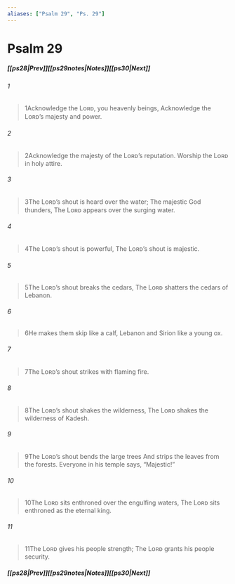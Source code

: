 ```yaml
---
aliases: ["Psalm 29", "Ps. 29"]
---
```

# Psalm 29
##### <span class=arrow-left></span>[[ps28|Prev]]<span class=navigation-separator></span>[[ps29notes|Notes]]<span class=navigation-separator></span>[[ps30|Next]]<span class=arrow-right></span>
###### 1
><span class=verse-first-poetry>1</span>Acknowledge the Lᴏʀᴅ, you heavenly beings,
>Acknowledge the Lᴏʀᴅ’s majesty and power.
###### 2
><span class=verse-body-poetry>2</span>Acknowledge the majesty of the Lᴏʀᴅ’s reputation.
>Worship the Lᴏʀᴅ in holy attire.
<div class=paragraph-break></div>

###### 3
><span class=verse-first-poetry>3</span>The Lᴏʀᴅ’s shout is heard over the water;
>The majestic God thunders,
>The Lᴏʀᴅ appears over the surging water.
###### 4
><span class=verse-body-poetry>4</span>The Lᴏʀᴅ’s shout is powerful,
>The Lᴏʀᴅ’s shout is majestic.
###### 5
><span class=verse-body-poetry>5</span>The Lᴏʀᴅ’s shout breaks the cedars,
>The Lᴏʀᴅ shatters the cedars of Lebanon.
###### 6
><span class=verse-body-poetry>6</span>He makes them skip like a calf,
>Lebanon and Sirion like a young ox.
###### 7
><span class=verse-body-poetry>7</span>The Lᴏʀᴅ’s shout strikes with flaming fire.
###### 8
><span class=verse-body-poetry>8</span>The Lᴏʀᴅ’s shout shakes the wilderness,
>The Lᴏʀᴅ shakes the wilderness of Kadesh.
###### 9
><span class=verse-body-poetry>9</span>The Lᴏʀᴅ’s shout bends the large trees
>And strips the leaves from the forests.
>Everyone in his temple says, “Majestic!”
<div class=paragraph-break></div>

###### 10
><span class=verse-first-poetry>10</span>The Lᴏʀᴅ sits enthroned over the engulfing waters,
>The Lᴏʀᴅ sits enthroned as the eternal king.
###### 11
><span class=verse-body-poetry>11</span>The Lᴏʀᴅ gives his people strength;
>The Lᴏʀᴅ grants his people security.
##### <span class=arrow-left></span>[[ps28|Prev]]<span class=navigation-separator></span>[[ps29notes|Notes]]<span class=navigation-separator></span>[[ps30|Next]]<span class=arrow-right></span>
